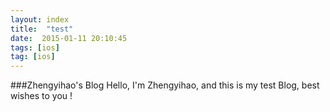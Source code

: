 ```yaml
---
layout: index
title:  "test"
date:  2015-01-11 20:10:45
tags: [ios]
tag: [ios]
---
```

###Zhengyihao's Blog
Hello, I'm Zhengyihao, and this is my test Blog, best wishes to you !
